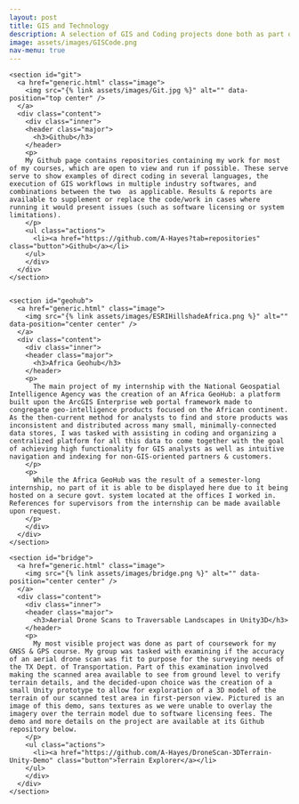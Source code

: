 ```yaml
---
layout: post
title: GIS and Technology
description: A selection of GIS and Coding projects done both as part of coursework or otherwise.
image: assets/images/GISCode.png
nav-menu: true
---
```


<style>
	img {
    max-width: 100%;
    object-fit: contain;
	}
</style>

<div id="main">

  <section id="items" class="spotlights">
  
    <section id="git">
      <a href="generic.html" class="image">
        <img src="{% link assets/images/Git.jpg %}" alt="" data-position="top center" />
      </a>
      <div class="content">
        <div class="inner">
        <header class="major">
          <h3>Github</h3>
        </header>
        <p>
        My Github page contains repositories containing my work for most of my courses, which are open to view and run if possible. These serve serve to show examples of direct coding in several languages, the execution of GIS workflows in multiple industry softwares, and combinations between the two  as applicable. Results & reports are available to supplement or replace the code/work in cases where running it would present issues (such as software licensing or system limitations). 
        </p>
        <ul class="actions">
          <li><a href="https://github.com/A-Hayes?tab=repositories" class="button">Github</a></li>
        </ul>
        </div>
      </div>
    </section>
  
  
    <section id="geohub">
      <a href="generic.html" class="image">
        <img src="{% link assets/images/ESRIHillshadeAfrica.png %}" alt="" data-position="center center" />
      </a>
      <div class="content">
        <div class="inner"> 
        <header class="major">
          <h3>Africa Geohub</h3>
        </header>
        <p>
          The main project of my internship with the National Geospatial Intelligence Agency was the creation of an Africa GeoHub: a platform built upon the ArcGIS Enterprise web portal framework made to congregate geo-intelligence products focused on the African continent. As the then-current method for analysts to find and store products was inconsistent and distributed across many small, minimally-connected data stores, I was tasked with assisting in coding and organizing a centralized platform for all this data to come together with the goal of achieving high functionality for GIS analysts as well as intuitive navigation and indexing for non-GIS-oriented partners & customers. 
        </p>
        <p>
          While the Africa GeoHub was the result of a semester-long internship, no part of it is able to be displayed here due to it being hosted on a secure govt. system located at the offices I worked in. References for supervisors from the internship can be made available upon request.
        </p>
        </div>
      </div>
    </section>
    
    <section id="bridge">
      <a href="generic.html" class="image">
        <img src="{% link assets/images/bridge.png %}" alt="" data-position="center center" />
      </a>
      <div class="content">
        <div class="inner">
        <header class="major">
          <h3>Aerial Drone Scans to Traversable Landscapes in Unity3D</h3>
        </header>
        <p>
          My most visible project was done as part of coursework for my GNSS & GPS course. My group was tasked with examining if the accuracy of an aerial drone scan was fit to purpose for the surveying needs of the TX Dept. of Transportation. Part of this examination involved making the scanned area available to see from ground level to verify terrain details, and the decided-upon choice was the creation of a small Unity prototype to allow for exploration of a 3D model of the terrain of our scanned test area in first-person view. Pictured is an image of this demo, sans textures as we were unable to overlay the imagery over the terrain model due to software licensing fees. The demo and more details on the project are available at its Github repository below. 
        </p>
        <ul class="actions">
          <li><a href="https://github.com/A-Hayes/DroneScan-3DTerrain-Unity-Demo" class="button">Terrain Explorer</a></li>
        </ul>
        </div>
      </div>
    </section>
  
  </section>

</div>